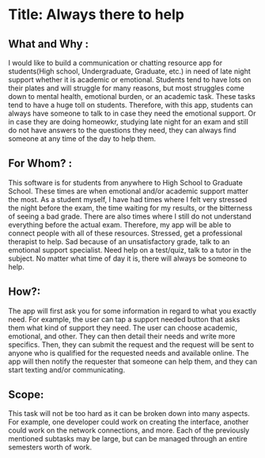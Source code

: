 # Title: Always there to help 

## What and Why : 

I would like to build a communication or chatting resource app for students(High school, Undergraduate, Graduate, etc.) in need of late night support whether it is academic or emotional. Students tend to have lots on their plates and will struggle for many reasons, but most struggles come down to mental health, emotional burden, or an academic task. These tasks tend to have a huge toll on students. Therefore, with this app, students can always have someone to talk to in case they need the emotional support. Or in case they are doing homeowkr, studying late night for an exam and still do not have answers to the questions they need, they can always find someone at any time of the day to help them. 

## For Whom? :

This software is for students from anywhere to High School to Graduate School. These times are when emotional and/or academic support matter the most. As a student myself, I have had times where I felt very stressed the night before the exam, the time waiting for my results, or the bitterness of seeing a bad grade. There are also times where I still do not understand everything before the actual exam. Therefore, my app will be able to connect people with all of these resources. Stressed, get a professional therapist to help. Sad because of an unsatisfactory grade, talk to an emotional support specialist. Need help on a test/quiz, talk to a tutor in the subject. No matter what time of day it is, there will always be someone to help.

## How?:

The app will first ask you for some information in regard to what you exactly need. For example, the user can tap a support needed button that asks them what kind of support they need. The user can choose academic, emotional, and other. They can then detail their needs and write more specifics. Then, they can submit the request and the request will be sent to anyone who is qualified for the requested needs and available online. The app will then notify the requester that someone can help them, and they can start texting and/or communicating.

## Scope: 

This task will not be too hard as it can be broken down into many aspects. For example, one developer could work on creating the interface, another could work on the network connections, and more. Each of the previously mentioned subtasks may be large, but can be managed through an entire semesters worth of work.
